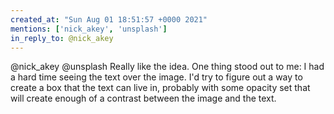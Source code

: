 ```yaml
---
created_at: "Sun Aug 01 18:51:57 +0000 2021"
mentions: ['nick_akey', 'unsplash']
in_reply_to: @nick_akey
---
```


@nick_akey @unsplash Really like the idea. One thing stood out to me: I had a hard time seeing the text over the image. I'd try to figure out a way to create a box that the text can live in, probably with some opacity set that will create enough of a contrast between the image and the text.